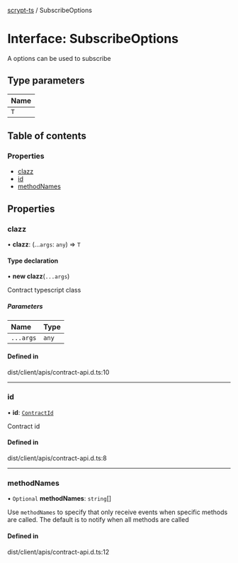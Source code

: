 [scrypt-ts](../README.md) / SubscribeOptions

# Interface: SubscribeOptions

A options can be used to subscribe

## Type parameters

| Name |
| :------ |
| `T` |

## Table of contents

### Properties

- [clazz](SubscribeOptions.md#clazz)
- [id](SubscribeOptions.md#id)
- [methodNames](SubscribeOptions.md#methodnames)

## Properties

### clazz

• **clazz**: (...`args`: `any`) => `T`

#### Type declaration

• **new clazz**(`...args`)

Contract typescript class

##### Parameters

| Name | Type |
| :------ | :------ |
| `...args` | `any` |

#### Defined in

dist/client/apis/contract-api.d.ts:10

___

### id

• **id**: [`ContractId`](../README.md#contractid)

Contract id

#### Defined in

dist/client/apis/contract-api.d.ts:8

___

### methodNames

• `Optional` **methodNames**: `string`[]

Use `methodNames` to specify that only receive events when specific methods are called. The default is to notify when all methods are called

#### Defined in

dist/client/apis/contract-api.d.ts:12
